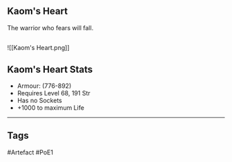 ## Kaom's Heart
The warrior who
fears will fall.
##
![[Kaom's Heart.png]]
## Kaom's Heart Stats
- Armour: (776-892)
- Requires Level 68, 191 Str
- Has no Sockets
- +1000 to maximum Life


---
## Tags
#Artefact
#PoE1